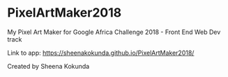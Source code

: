 # PixelArtMaker2018
My Pixel Art Maker for Google Africa Challenge 2018 - Front End Web Dev track 

Link to app: https://sheenakokunda.github.io/PixelArtMaker2018/ 

Created by Sheena Kokunda 
